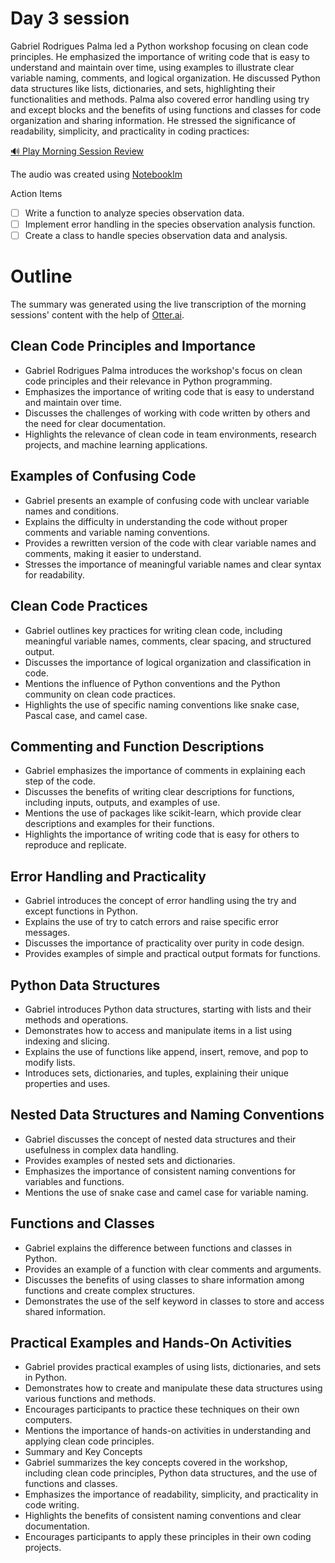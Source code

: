 # Day 3 session

Gabriel Rodrigues Palma led a Python workshop focusing on clean code principles. He emphasized the importance of writing code that is easy to understand and maintain over time, using examples to illustrate clear variable naming, comments, and logical organization. He discussed Python data structures like lists, dictionaries, and sets, highlighting their functionalities and methods. Palma also covered error handling using try and except blocks and the benefits of using functions and classes for code organization and sharing information. He stressed the significance of readability, simplicity, and practicality in coding practices:

[🔊 Play Morning Session Review](https://notebooklm.google.com/notebook/6ecf1b63-ca7e-4733-bffa-5c7703141ae2/audio)

The audio was created using [Notebooklm](https://notebooklm.google.com)

Action Items
- [ ] Write a function to analyze species observation data.
- [ ] Implement error handling in the species observation analysis function.
- [ ] Create a class to handle species observation data and analysis.

# Outline 
The summary was generated using the live transcription of the morning sessions' content with the help of [Otter.ai](https://otter.ai/).


## Clean Code Principles and Importance
- Gabriel Rodrigues Palma introduces the workshop's focus on clean code principles and their relevance in Python programming.
- Emphasizes the importance of writing code that is easy to understand and maintain over time.
- Discusses the challenges of working with code written by others and the need for clear documentation.
- Highlights the relevance of clean code in team environments, research projects, and machine learning applications.

## Examples of Confusing Code
- Gabriel presents an example of confusing code with unclear variable names and conditions.
- Explains the difficulty in understanding the code without proper comments and variable naming conventions.
- Provides a rewritten version of the code with clear variable names and comments, making it easier to understand.
- Stresses the importance of meaningful variable names and clear syntax for readability.

## Clean Code Practices
- Gabriel outlines key practices for writing clean code, including meaningful variable names, comments, clear spacing, and structured output.
- Discusses the importance of logical organization and classification in code.
- Mentions the influence of Python conventions and the Python community on clean code practices.
- Highlights the use of specific naming conventions like snake case, Pascal case, and camel case.

## Commenting and Function Descriptions
- Gabriel emphasizes the importance of comments in explaining each step of the code.
- Discusses the benefits of writing clear descriptions for functions, including inputs, outputs, and examples of use.
- Mentions the use of packages like scikit-learn, which provide clear descriptions and examples for their functions.
- Highlights the importance of writing code that is easy for others to reproduce and replicate.

## Error Handling and Practicality
- Gabriel introduces the concept of error handling using the try and except functions in Python.
- Explains the use of try to catch errors and raise specific error messages.
- Discusses the importance of practicality over purity in code design.
- Provides examples of simple and practical output formats for functions.

## Python Data Structures
- Gabriel introduces Python data structures, starting with lists and their methods and operations.
- Demonstrates how to access and manipulate items in a list using indexing and slicing.
- Explains the use of functions like append, insert, remove, and pop to modify lists.
- Introduces sets, dictionaries, and tuples, explaining their unique properties and uses.

## Nested Data Structures and Naming Conventions
- Gabriel discusses the concept of nested data structures and their usefulness in complex data handling.
- Provides examples of nested sets and dictionaries.
- Emphasizes the importance of consistent naming conventions for variables and functions.
- Mentions the use of snake case and camel case for variable naming.

## Functions and Classes
- Gabriel explains the difference between functions and classes in Python.
- Provides an example of a function with clear comments and arguments.
- Discusses the benefits of using classes to share information among functions and create complex structures.
- Demonstrates the use of the self keyword in classes to store and access shared information.

## Practical Examples and Hands-On Activities
- Gabriel provides practical examples of using lists, dictionaries, and sets in Python.
- Demonstrates how to create and manipulate these data structures using various functions and methods.
- Encourages participants to practice these techniques on their own computers.
- Mentions the importance of hands-on activities in understanding and applying clean code principles.
- Summary and Key Concepts
- Gabriel summarizes the key concepts covered in the workshop, including clean code principles, Python data structures, and the use of functions and classes.
- Emphasizes the importance of readability, simplicity, and practicality in code writing.
- Highlights the benefits of consistent naming conventions and clear documentation.
- Encourages participants to apply these principles in their own coding projects.
